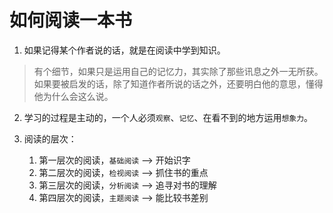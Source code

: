 如何阅读一本书
===

1. 如果记得某个作者说的话，就是在阅读中学到知识。

> 有个细节，如果只是运用自己的记忆力，其实除了那些讯息之外一无所获。
如果要被启发的话，除了知道作者所说的话之外，还要明白他的意思，懂得他为什么会这么说。

2. 学习的过程是主动的，一个人必须`观察`、`记忆`、在看不到的地方运用`想象力`。

3. 阅读的层次：

    1. 第一层次的阅读，`基础阅读`  --> 开始识字
    2. 第二层次的阅读，`检视阅读`  --> 抓住书的重点
    3. 第三层次的阅读，`分析阅读`  --> 追寻对书的理解
    4. 第四层次的阅读，`主题阅读`  --> 能比较书差别